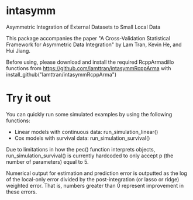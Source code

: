 # intasymm
Asymmetric Integration of External Datasets to Small Local Data

This package accompanies the paper "A Cross-Validation Statistical Framework for Asymmetric Data Integration" by Lam Tran, Kevin He, and Hui Jiang.

Before using, please download and install the required RcppArmadillo functions from https://github.com/lamttran/intasymmRcppArma with install_github("lamttran/intasymmRcppArma")
# Try it out
You can quickly run some simulated examples by using the following functions:

- Linear models with continuous data: run_simulation_linear() 
- Cox models with survival data: run_simulation_survival()

Due to limitations in how the pec() function interprets objects, run_simulation_survival() is currently hardcoded to only accept p (the number of parameters) equal to 5. 

Numerical output for estimation and prediction error is outputted as the log of the local-only error divided by the post-integration (or lasso or ridge) weighted error. That is, numbers greater than 0 represent improvement in these errors.
